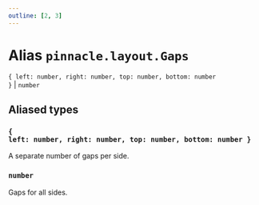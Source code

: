 ```yaml
---
outline: [2, 3]
---
```


# Alias `pinnacle.layout.Gaps`

<code>{ left: number, right: number, top: number, bottom: number }</code> | <code>number</code>



## Aliased types

### <code>{ left: number, right: number, top: number, bottom: number }</code>

A separate number of gaps per side.

### <code>number</code>

Gaps for all sides.
